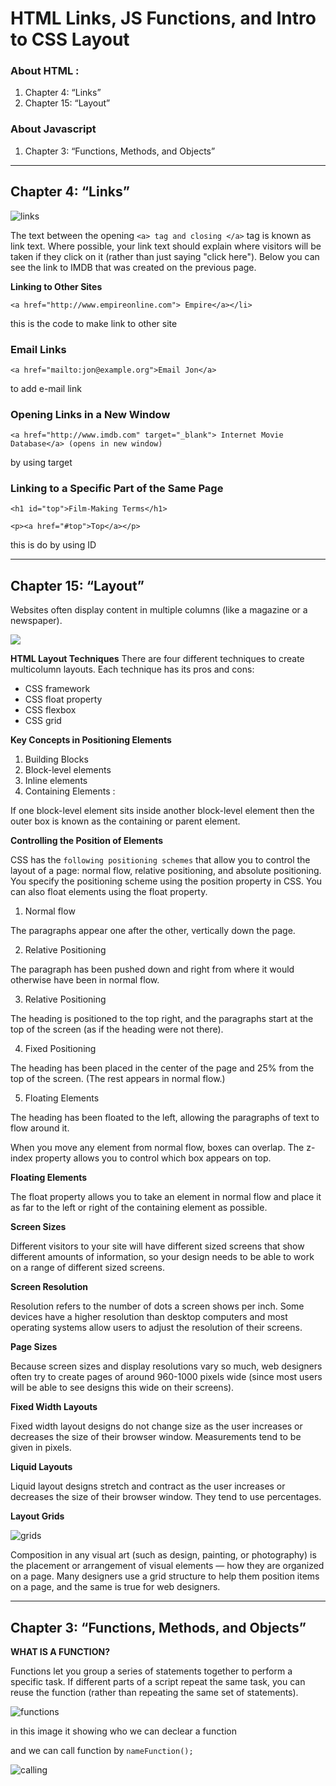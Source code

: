 # HTML Links, JS Functions, and Intro to CSS Layout

### About HTML :
1. Chapter 4:  “Links” 
2. Chapter 15: “Layout” 

### About Javascript
1. Chapter 3: “Functions, Methods, and Objects”

--------------------------------------------------
## Chapter 4:  “Links”

![links](https://data-flair.training/blogs/wp-content/uploads/sites/2/2020/06/Links-in-HTML.jpg)

The text between the opening 
``<a> tag and closing </a>`` tag 
is known as link text. Where 
possible, your link text should 
explain where visitors will be 
taken if they click on it (rather 
than just saying "click here"). 
Below you can see the link to 
IMDB that was created on the 
previous page.

**Linking to Other Sites**

`<a href="http://www.empireonline.com">
 Empire</a></li>`
 
 this is the code to make link to other site

 ### Email Links
  `<a href="mailto:jon@example.org">Email Jon</a>`
  
  to add e-mail link

### Opening Links in a New Window

`<a href="http://www.imdb.com" target="_blank">
Internet Movie Database</a> (opens in new window)`

by using target

### Linking to a Specific Part of the Same Page

`<h1 id="top">Film-Making Terms</h1>`

`<p><a href="#top">Top</a></p>`

this is do by using ID

--------------------------------------------------

## Chapter 15: “Layout”

Websites often display content in multiple columns (like a magazine or a newspaper).

![](https://data-flair.training/blogs/wp-content/uploads/sites/2/2020/07/HTML-Layout-df.jpg)

**HTML Layout Techniques**
There are four different techniques to create multicolumn layouts. Each technique has its pros and cons:

* CSS framework
* CSS float property
* CSS flexbox
* CSS grid

**Key Concepts in Positioning Elements**
1. Building Blocks
2. Block-level elements
3. Inline elements
4. Containing Elements :

If one block-level element sits inside another 
block-level element then the outer box is 
known as the containing or parent element.

**Controlling the Position of Elements**

CSS has the `following positioning schemes` that allow you to control the layout of a page: normal flow, relative positioning, and absolute 
positioning. You specify the positioning scheme using the position property in CSS. You can also float elements using the float property.

1. Normal flow

The paragraphs appear one 
after the other, vertically down 
the page.

2. Relative Positioning

The  paragraph has been 
pushed down and right from 
where it would otherwise have 
been in normal flow.

3. Relative Positioning

The heading is positioned to the 
top right, and the paragraphs 
start at the top of the screen (as 
if the heading were not there).

4. Fixed Positioning 

The heading has been placed in 
the center of the page and 25% 
from the top of the screen. (The 
rest appears in normal flow.)

5. Floating Elements

The heading has been floated to 
the left, allowing the paragraphs 
of text to flow around it.

When you move any element from 
normal flow, boxes can overlap. The 
z-index property allows you to control 
which box appears on top.

**Floating Elements**

The float property allows you 
to take an element in normal 
flow and place it as far to the 
left or right of the containing 
element as possible.


**Screen Sizes**

Different visitors to your site will have different sized screens that show 
different amounts of information, so your design needs to be able to work on a range of different sized screens.

**Screen Resolution**

Resolution refers to the number of dots a screen shows per inch. Some devices have a higher resolution than desktop computers and most 
operating systems allow users to adjust the resolution of their screens.

**Page Sizes**

Because screen sizes and display resolutions vary so much, web designers often try to create pages of around 960-1000 pixels wide 
(since most users will be able to see designs this wide on their screens).

**Fixed Width Layouts**

Fixed width layout designs do not 
change size as the user increases 
or decreases the size of their 
browser window. Measurements tend 
to be given in pixels.

**Liquid Layouts**

Liquid layout designs stretch and contract 
as the user increases or decreases the 
size of their browser window. They tend to 
use percentages.

**Layout Grids**

![grids](https://i.stack.imgur.com/gAlk3.png)

Composition in any visual art (such as design, painting, or photography) is the placement or arrangement of visual elements — how they are 
organized on a page. Many designers use a grid structure to help them position items on a page, and the same is true for web designers.


--------------------------------------------------

## Chapter 3: “Functions, Methods, and Objects”

**WHAT IS A FUNCTION?**

Functions let you group a series of statements together to perform a specific task. If different parts of a script repeat the same task, you can 
reuse the function (rather than repeating the same set of statements). 

![functions](https://i.redd.it/1x4ho2qngv421.jpg)

in this image it showing who we can declear a function

and we can call function by `nameFunction();`

![calling](https://image.slidesharecdn.com/functions-140127130612-phpapp02/95/linkedin-tbc-javascript-100-functions-11-638.jpg?cb=1390844459)